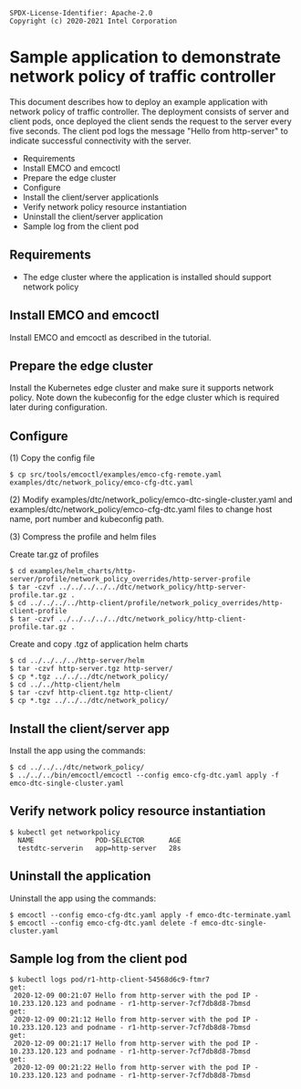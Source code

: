 ```text
SPDX-License-Identifier: Apache-2.0
Copyright (c) 2020-2021 Intel Corporation
```
<!-- omit in toc -->
# Sample application to demonstrate network policy of traffic controller 
This document describes how to deploy an example application with network policy of traffic controller. The deployment consists of server and client pods, once deployed the client sends the request to the server every five seconds. The client pod logs the message "Hello from http-server" to indicate successful connectivity with the server. 

- Requirements
- Install EMCO and emcoctl
- Prepare the edge cluster
- Configure
- Install the client/server applicationls
- Verify network policy resource instantiation
- Uninstall the client/server application
- Sample log from the client pod

## Requirements
- The edge cluster where the application is installed should support network policy

## Install EMCO and emcoctl
Install EMCO and emcoctl as described in the tutorial.

## Prepare the edge cluster
Install the Kubernetes edge cluster and make sure it supports network policy. Note down the kubeconfig for the edge cluster which is required later during configuration.

## Configure
(1) Copy the config file
```shell
$ cp src/tools/emcoctl/examples/emco-cfg-remote.yaml examples/dtc/network_policy/emco-cfg-dtc.yaml
```
(2) Modify examples/dtc/network_policy/emco-dtc-single-cluster.yaml and examples/dtc/network_policy/emco-cfg-dtc.yaml files to change host name, port number and kubeconfig path.

(3) Compress the profile and helm files

Create tar.gz of profiles
```shell
$ cd examples/helm_charts/http-server/profile/network_policy_overrides/http-server-profile
$ tar -czvf ../../../../../dtc/network_policy/http-server-profile.tar.gz .
$ cd ../../../../http-client/profile/network_policy_overrides/http-client-profile
$ tar -czvf ../../../../../dtc/network_policy/http-client-profile.tar.gz .
```
Create and copy .tgz of application helm charts
```shell
$ cd ../../../../http-server/helm
$ tar -czvf http-server.tgz http-server/
$ cp *.tgz ../../../dtc/network_policy/
$ cd ../../http-client/helm
$ tar -czvf http-client.tgz http-client/
$ cp *.tgz ../../../dtc/network_policy/
```

## Install the client/server app
Install the app using the commands:
```shell
$ cd ../../../dtc/network_policy/
$ ../../../bin/emcoctl/emcoctl --config emco-cfg-dtc.yaml apply -f emco-dtc-single-cluster.yaml
```

## Verify network policy resource instantiation
```shell
$ kubectl get networkpolicy
  NAME               POD-SELECTOR      AGE
  testdtc-serverin   app=http-server   28s
```


## Uninstall the application
Uninstall the app using the commands:
```shell
$ emcoctl --config emco-cfg-dtc.yaml apply -f emco-dtc-terminate.yaml
$ emcoctl --config emco-cfg-dtc.yaml delete -f emco-dtc-single-cluster.yaml
```

## Sample log from the client pod

```shell
$ kubectl logs pod/r1-http-client-54568d6c9-ftmr7
get:
 2020-12-09 00:21:07 Hello from http-server with the pod IP - 10.233.120.123 and podname - r1-http-server-7cf7db8d8-7bmsd
get:
 2020-12-09 00:21:12 Hello from http-server with the pod IP - 10.233.120.123 and podname - r1-http-server-7cf7db8d8-7bmsd
get:
 2020-12-09 00:21:17 Hello from http-server with the pod IP - 10.233.120.123 and podname - r1-http-server-7cf7db8d8-7bmsd
get:
 2020-12-09 00:21:22 Hello from http-server with the pod IP - 10.233.120.123 and podname - r1-http-server-7cf7db8d8-7bmsd 
```
